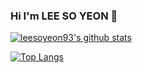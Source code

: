 ### Hi I'm LEE SO YEON 👋

[![leesoyeon93's github stats](https://github-readme-stats.vercel.app/api?username=leesoyeon93)](https://github.com/anuraghazra/github-readme-stats)

[![Top Langs](https://github-readme-stats.vercel.app/api/top-langs/?username=leesoyeon93)](https://github.com/anuraghazra/github-readme-stats)

<!--
**leesoyeon93/leesoyeon93** is a ✨ _special_ ✨ repository because its `README.md` (this file) appears on your GitHub profile.

Here are some ideas to get you started:

- 🔭 I’m currently working on ...
- 🌱 I’m currently learning ...
- 👯 I’m looking to collaborate on ...
- 🤔 I’m looking for help with ...
- 💬 Ask me about ...
- 📫 How to reach me: ...
- 😄 Pronouns: ...
- ⚡ Fun fact: ...
-->
